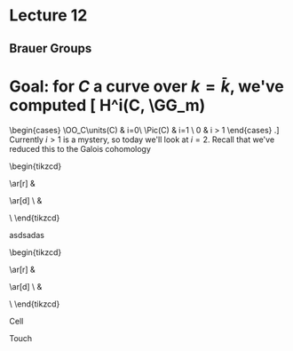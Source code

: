 # Lecture 12

## Brauer Groups

Goal: for $C$ a curve over $k=\bar k$, we've computed
\[ 
H^i(C, \GG_m) 
= 
\begin{cases}
\OO_C\units(C) & i=0\\
\Pic(C) & i=1 \\
0 & i > 1
\end{cases}
.\]
Currently $i>1$ is a mystery, so today we'll look at $i=2$.
Recall that we've reduced this to the Galois cohomology

\begin{tikzcd}
 
  \ar[r] 
& 

  \ar[d] 
\\
& 
 
\\
\end{tikzcd}    

asdsadas


\begin{tikzcd}
 
  \ar[r] 
& 

  \ar[d] 
\\
& 
 
\\
\end{tikzcd}


Cell

Touch
